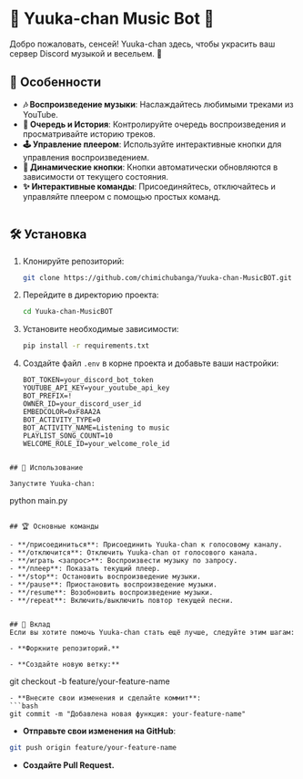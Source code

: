 # 🌸 Yuuka-chan Music Bot 🌸

Добро пожаловать, сенсей! Yuuka-chan здесь, чтобы украсить ваш сервер Discord музыкой и весельем. 🎵

## 🌟 Особенности

- **🎶 Воспроизведение музыки**: Наслаждайтесь любимыми треками из YouTube.
- **📜 Очередь и История**: Контролируйте очередь воспроизведения и просматривайте историю треков.
- **🕹️ Управление плеером**: Используйте интерактивные кнопки для управления воспроизведением.
- **🔄 Динамические кнопки**: Кнопки автоматически обновляются в зависимости от текущего состояния.
- **✨ Интерактивные команды**: Присоединяйтесь, отключайтесь и управляйте плеером с помощью простых команд.
```
```
## 🛠️ Установка

1. Клонируйте репозиторий:
    ```bash
    git clone https://github.com/chimichubanga/Yuuka-chan-MusicBOT.git
    ```
2. Перейдите в директорию проекта:
    ```bash
    cd Yuuka-chan-MusicBOT
    ```
3. Установите необходимые зависимости:
    ```bash
    pip install -r requirements.txt
    ```
4. Создайте файл `.env` в корне проекта и добавьте ваши настройки:
    ```env
    BOT_TOKEN=your_discord_bot_token
    YOUTUBE_API_KEY=your_youtube_api_key
    BOT_PREFIX=!
    OWNER_ID=your_discord_user_id
    EMBEDCOLOR=0xF8AA2A
    BOT_ACTIVITY_TYPE=0
    BOT_ACTIVITY_NAME=Listening to music
    PLAYLIST_SONG_COUNT=10
    WELCOME_ROLE_ID=your_welcome_role_id
    ```
```

## 🚀 Использование

Запустите Yuuka-chan:
```
python main.py
```

## 🏆 Основные команды

- **/присоединиться**: Присоединить Yuuka-chan к голосовому каналу.
- **/отключится**: Отключить Yuuka-chan от голосового канала.
- **/играть <запрос>**: Воспроизвести музыку по запросу.
- **/плеер**: Показать текущий плеер.
- **/stop**: Остановить воспроизведение музыки.
- **/pause**: Приостановить воспроизведение музыки.
- **/resume**: Возобновить воспроизведение музыки.
- **/repeat**: Включить/выключить повтор текущей песни.


## 🤝 Вклад
Если вы хотите помочь Yuuka-chan стать ещё лучше, следуйте этим шагам:

- **Форкните репозиторий.**

- **Создайте новую ветку:**
```
git checkout -b feature/your-feature-name
```
- **Внесите свои изменения и сделайте коммит**:
```bash
git commit -m "Добавлена новая функция: your-feature-name"
```
- **Отправьте свои изменения на GitHub**:
```bash
git push origin feature/your-feature-name
```
- **Создайте Pull Request.**